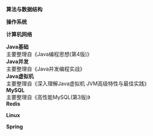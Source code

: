 **算法与数据结构<br/>**

**操作系统**

**计算机网络**

**Java基础<br/>**
主要整理自《Java编程思想(第4版)》<br/>
**Java并发<br/>**
主要整理自《Java并发编程实战》<br/>
**Java虚拟机<br/>**
主要整理自《深入理解Java虚拟机 JVM高级特性与最佳实践》<br/>
**MySQL<br/>**
主要整理自《高性能MySQL(第3版)》<br/>
**Redis<br/>**

**Linux<br/>**

**Spring<br/>**